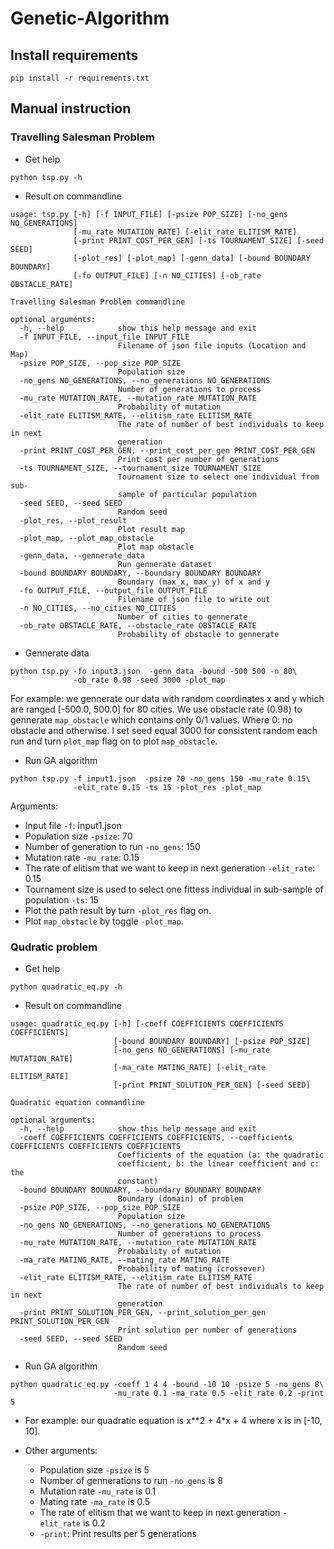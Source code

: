 # Genetic-Algorithm

## Install requirements
```
pip install -r requirements.txt
```

## Manual instruction
### Travelling Salesman Problem
- Get help
```
python tsp.py -h
```
- Result on commandline
```Console
usage: tsp.py [-h] [-f INPUT_FILE] [-psize POP_SIZE] [-no_gens NO_GENERATIONS]
              [-mu_rate MUTATION_RATE] [-elit_rate ELITISM_RATE]
              [-print PRINT_COST_PER_GEN] [-ts TOURNAMENT_SIZE] [-seed SEED]
              [-plot_res] [-plot_map] [-genn_data] [-bound BOUNDARY BOUNDARY]
              [-fo OUTPUT_FILE] [-n NO_CITIES] [-ob_rate OBSTACLE_RATE]

Travelling Salesman Problem commandline

optional arguments:
  -h, --help            show this help message and exit
  -f INPUT_FILE, --input_file INPUT_FILE
                        Filename of json file inputs (Location and Map)
  -psize POP_SIZE, --pop_size POP_SIZE
                        Population size
  -no_gens NO_GENERATIONS, --no_generations NO_GENERATIONS
                        Number of generations to process
  -mu_rate MUTATION_RATE, --mutation_rate MUTATION_RATE
                        Probability of mutation
  -elit_rate ELITISM_RATE, --elitism_rate ELITISM_RATE
                        The rate of number of best individuals to keep in next
                        generation
  -print PRINT_COST_PER_GEN, --print_cost_per_gen PRINT_COST_PER_GEN
                        Print cost per number of generations
  -ts TOURNAMENT_SIZE, --tournament_size TOURNAMENT_SIZE
                        Tournament size to select one individual from sub-
                        sample of particular population
  -seed SEED, --seed SEED
                        Random seed
  -plot_res, --plot_result
                        Plot result map
  -plot_map, --plot_map_obstacle
                        Plot map obstacle
  -genn_data, --gennerate_data
                        Run gennerate dataset
  -bound BOUNDARY BOUNDARY, --boundary BOUNDARY BOUNDARY
                        Boundary (max_x, max_y) of x and y
  -fo OUTPUT_FILE, --output_file OUTPUT_FILE
                        Filename of json file to write out
  -n NO_CITIES, --no_cities NO_CITIES
                        Number of cities to gennerate
  -ob_rate OBSTACLE_RATE, --obstacle_rate OBSTACLE_RATE
                        Probability of obstacle to gennerate
```

- Gennerate data
```
python tsp.py -fo input3.json  -genn_data -bound -500 500 -n 80\
              -ob_rate 0.98 -seed 3000 -plot_map
```
For example: we gennerate our data with random coordinates x and y which are ranged [-500.0, 500.0] for 80 cities. We use obstacle rate (0.98) to gennerate `map_obstacle` which contains only 0/1 values. Where 0: no obstacle and otherwise. I set seed equal 3000 for consistent random each run and turn `plot_map` flag on to plot `map_obstacle`.

- Run GA algorithm
```
python tsp.py -f input1.json  -psize 70 -no_gens 150 -mu_rate 0.15\
              -elit_rate 0.15 -ts 15 -plot_res -plot_map
```

Arguments:
- Input file `-f`: input1.json
- Population size `-psize`: 70
- Number of generation to run `-no_gens`: 150
- Mutation rate `-mu_rate`: 0.15
- The rate of elitism that we want to keep in next generation `-elit_rate`: 0.15
- Tournament size is used to select one fittess individual in sub-sample of population `-ts`: 15
- Plot the path result by turn `-plot_res` flag on.
- Plot `map_obstacle` by toggle `-plot_map`.


### Qudratic problem
- Get help
```
python quadratic_eq.py -h
```
- Result on commandline
```Console
usage: quadratic_eq.py [-h] [-coeff COEFFICIENTS COEFFICIENTS COEFFICIENTS]
                       [-bound BOUNDARY BOUNDARY] [-psize POP_SIZE]
                       [-no_gens NO_GENERATIONS] [-mu_rate MUTATION_RATE]
                       [-ma_rate MATING_RATE] [-elit_rate ELITISM_RATE]
                       [-print PRINT_SOLUTION_PER_GEN] [-seed SEED]

Quadratic equation commandline

optional arguments:
  -h, --help            show this help message and exit
  -coeff COEFFICIENTS COEFFICIENTS COEFFICIENTS, --coefficients COEFFICIENTS COEFFICIENTS COEFFICIENTS
                        Coefficients of the equation (a: the quadratic
                        coefficient, b: the linear coefficient and c: the
                        constant)
  -bound BOUNDARY BOUNDARY, --boundary BOUNDARY BOUNDARY
                        Boundary (domain) of problem
  -psize POP_SIZE, --pop_size POP_SIZE
                        Population size
  -no_gens NO_GENERATIONS, --no_generations NO_GENERATIONS
                        Number of generations to process
  -mu_rate MUTATION_RATE, --mutation_rate MUTATION_RATE
                        Probability of mutation
  -ma_rate MATING_RATE, --mating_rate MATING_RATE
                        Probability of mating (crossover)
  -elit_rate ELITISM_RATE, --elitism_rate ELITISM_RATE
                        The rate of number of best individuals to keep in next
                        generation
  -print PRINT_SOLUTION_PER_GEN, --print_solution_per_gen PRINT_SOLUTION_PER_GEN
                        Print solution per number of generations
  -seed SEED, --seed SEED
                        Random seed
```
- Run GA algorithm
```
python quadratic_eq.py -coeff 1 4 4 -bound -10 10 -psize 5 -no_gens 8\
                       -mu_rate 0.1 -ma_rate 0.5 -elit_rate 0.2 -print 5
```
  - For example: our quadratic equation is x**2 + 4*x + 4 where x is in [-10, 10].

  - Other arguments:
    - Population size `-psize` is 5
    - Number of gennerations to run `-no_gens` is 8
    - Mutation rate `-mu_rate` is 0.1
    - Mating rate `-ma_rate` is 0.5
    - The rate of elitism that we want to keep in next generation `-elit_rate` is 0.2
    - `-print`: Print results per 5 generations
